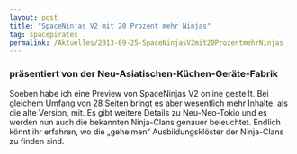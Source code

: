 ```yaml
---
layout: post
title: "SpaceNinjas V2 mit 20 Prozent mehr Ninjas"
tag: spacepirates
permalink: /Aktuelles/2013-09-25-SpaceNinjasV2mit20ProzentmehrNinjas
---
```




### präsentiert von der Neu-Asiatischen-Küchen-Geräte-Fabrik

Soeben habe ich eine Preview von SpaceNinjas V2 online gestellt. Bei gleichem Umfang von 28 Seiten bringt es aber wesentlich mehr Inhalte, als die alte Version, mit. Es gibt weitere Details zu Neu-Neo-Tokio und es werden nun auch die bekannten Ninja-Clans genauer beleuchtet. Endlich könnt ihr erfahren, wo die &bdquo;geheimen&ldquo; Ausbildungsklöster der Ninja-Clans zu finden sind.


